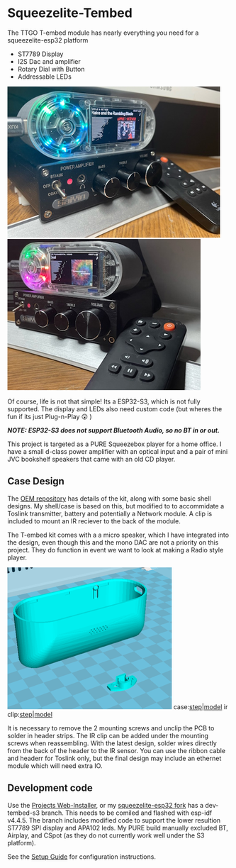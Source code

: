 # Squeezelite-Tembed

The TTGO T-embed module has nearly everything you need for a squeezelite-esp32 platform
- ST7789 Display
- I2S Dac and amplifier
- Rotary Dial with Button
- Addressable LEDs

![Squeexelite-Tembed](tembed1.jpg)![Squeexelite-Tembed](tembed2.jpg)

Of course, life is not that simple!  Its a ESP32-S3, which is not fully supported. The display and LEDs also need custom code (but wheres the fun if its just Plug-n-Play 😲 ) 

**_NOTE: ESP32-S3 does not support Bluetooth Audio, so no BT in or out._**

This project is targeted as a PURE Squeezebox player for a home office.  I have a small d-class power amplifier with an optical input and a pair of mini JVC bookshelf speakers that came with an old CD player.

## Case Design
The [OEM repository](https://github.com/Xinyuan-LilyGO/T-Embed/tree/main) has details of the kit, along with some basic shell designs.  My shell/case is based on this, but modified to to accommidate a Toslink transmitter, battery and potentially a Network module.  A clip is included to mount an IR reciever to the back of the module.

The T-embed kit comes with a a micro speaker, which I have integrated into the design, even though this and the mono DAC are not a priority on this project.  They do function in event we want to look at making a Radio style player.

![Case Model](tembed-model.png)
case:[step](tembed-case.STEP)|[model](tembed-case.STEP) ir clip:[step](tembed-ir-clip.STEP)|[model](tembed-ir-clip.STL)

It is necessary to remove the 2 mounting screws and unclip the PCB to solder in header strips. The IR clip can be added under the mounting screws when reassembling.  With the latest design, solder wires directly from the back of the header to the IR sensor.  You can use the ribbon cable and headerr for Toslink only, but the final design may include an ethernet module which will need extra IO.  


## Development code

Use the [Projects Web-Installer](https://wizmo2.github.io/TAudio-Case/), or my [squeezelite-esp32 fork](https://github.com/wizmo2/squeezelite-esp32/tree/dev-tembed-s3) has a dev-tembed-s3 branch.  This needs to be comiled and flashed with esp-idf v4.4.5.  The branch includes modified code to support the lower resultion ST7789 SPI display and APA102 leds.  My PURE build manually excluded BT, Airplay, and CSpot (as they do not currently work well under the S3 platform).

See the [Setup Guide](docs/setup.md) for configuration instructions.   

